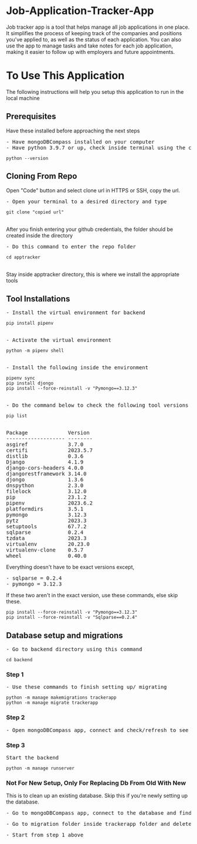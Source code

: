 
# Job-Application-Tracker-App

Job tracker app is a tool that helps manage all job applications in one place. It simplifies the process of keeping track of the companies and positions you've applied to, as well as the status of each application. You can also use the app to manage tasks and take notes for each job application, making it easier to follow up with employers and future appointments. 

<h1>To Use This Application</h1>
<p>The following instructions will help you setup this application to run in the local machine</P>

<h2>Prerequisites</h2>
<p>Have these installed before approaching the next steps</p>
<pre>
- Have mongoDBCompass installed on your computer
- Have python 3.9.7 or up, check inside terminal using the command below
</pre>
<code>python --version</code>

<h2>Cloning From Repo</h2>
<p>Open "Code" button and select clone url in HTTPS or SSH, copy the url.</p>
<pre>- Open your terminal to a desired directory and type</pre>
<code>git clone "copied url"</code>
<br><br>
<p>After you finish entering your github credentials, the folder should be created inside the directory</p>
<pre>- Do this command to enter the repo folder</pre>
<code>cd apptracker</code>
<br><br>
<p>Stay inside apptracker directory, this is where we install the appropriate tools</p>

<h2>Tool Installations</h2>
<pre>- Install the virtual environment for backend</pre>
<code>pip install pipenv</code>
<br><br>
<pre>- Activate the virtual environment</pre>
<code>python -m pipenv shell</code>
<br><br>
<pre>- Install the following inside the environment</pre>
<code>pipenv sync
pip install djongo
pip install --force-reinstall -v "Pymongo==3.12.3"</code>
<br><br>
<pre>- Do the command below to check the following tool versions</pre>
<code>pip list</code>
<br><br>
<pre>
Package             Version
------------------- --------
asgiref             3.7.0
certifi             2023.5.7
distlib             0.3.6
Django              4.1.9
django-cors-headers 4.0.0
djangorestframework 3.14.0
djongo              1.3.6
dnspython           2.3.0
filelock            3.12.0
pip                 23.1.2
pipenv              2023.6.2
platformdirs        3.5.1
pymongo             3.12.3
pytz                2023.3
setuptools          67.7.2
sqlparse            0.2.4
tzdata              2023.3
virtualenv          20.23.0
virtualenv-clone    0.5.7
wheel               0.40.0
</pre>

<p>Everything doesn't have to be exact versions except,</p>
<pre>
- sqlparse = 0.2.4
- pymongo = 3.12.3
</pre>
<p>If these two aren't in the exact version, use these commands, else skip these.</p>
<code>pip install --force-reinstall -v "Pymongo==3.12.3"
pip install --force-reinstall -v "Sqlparse==0.2.4"
</code>

<h2>Database setup and migrations</h2>
<pre>- Go to backend directory using this command</pre>
<code>cd backend</code>
<h3>Step 1</h3>
<pre>- Use these commands to finish setting up/ migrating</pre>
<code>python -m manage makemigrations trackerapp
python -m manage migrate trackerapp</code>

<h3>Step 2</h3>
<pre>- Open mongoDBCompass app, connect and check/refresh to see if apptracker database is created</pre>

<h3>Step 3</h3>
<pre>Start the backend</pre>
<code>python -m manage runserver</code>

<h3>Not For New Setup, Only For Replacing Db From Old With New</h3>
<p>This is to clean up an existing database. Skip this if you're newly setting up the database.</p>
<pre>- Go to mongoDBCompass app, connect to the database and find apptracker database then drop it</pre>
<pre>- Go to migration folder inside trackerapp folder and delete 0.0001 py</pre>
<pre>- Start from step 1 above</pre>

